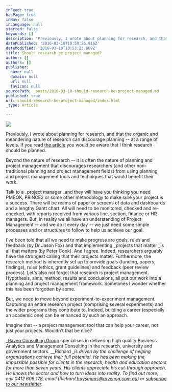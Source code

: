 ```yaml
---
inFeed: true
hasPage: true
inNav: false
inLanguage: null
starred: false
keywords: []
description: "Previously, I wrote about planning for research, and that the organic and meandering nature of research can discourage planning – at a range of levels. If you read\_the article\_you would be aware that I think research should be planned."
datePublished: '2016-03-10T10:59:26.916Z'
dateModified: '2016-03-10T10:53:23.869Z'
title: Should research be project managed?
author: []
authors: []
publisher:
  name: null
  domain: null
  url: null
  favicon: null
sourcePath: _posts/2016-03-10-should-research-be-project-managed.md
published: true
url: should-research-be-project-managed/index.html
_type: Article

---
```

![](https://the-grid-user-content.s3-us-west-2.amazonaws.com/2a1a2df8-1c1a-42c3-ab6d-51e537ca371b.jpg)

Previously, I wrote about planning for research, and that the organic and meandering nature of research can discourage planning -- at a range of levels. If you read [the article][0] you would be aware that I think research should be planned.

Beyond the nature of research -- it is often the nature of planning and project management that discourages researchers (and other non-traditional planning and project management fields) from using planning and project management tools and techniques that would benefit their work.

Talk to a _project manager _and they will have you thinking you need PMBOK, PRINCE2 or some other methodology to make sure your project is a success. There will be reams of paper or screens of data and dashboards and a lengthy Gantt chart. All will need to be monitored, checked and re-checked, with reports received from various line, section, finance or HR managers. But, in reality we all have an understanding of Project Management -- and we do it every day -- we just need some simple processes and or structures to follow to help us achieve our goal.

I've been told that all we need to make progress are goals, rules and feedback (by Dr Jason Fox) and that implementing _projects that matter _is all that matters (by Peter Cook). And I agree. Indeed, researchers arguably have the strongest calling that their projects matter. Furthermore, the research method is inherently set up to provide goals (funding, papers, findings), rules (ethics, grant guidelines) and feedback (peer review process). Let's also not forget that research is project management. Hypothesis, aims, method, results and conclusions, all put our work into a planning and project management framework. Sometimes I wonder whether this has been forgotten by some.

But, we need to move beyond experiment-to-experiment management. Capturing an entire research project (comprising several experiments) and the wider programs they contribute to. Indeed, building a career (especially an academic one) can be enhanced by such an approach.

Imagine that -- a project management tool that can help your career, not just your projects. Wouldn't that be nice?    

_[Raven Consulting Group][1] specialises in delivering high quality Business Analytics and Management Consulting in the research, university and government sectors. __Richard __is driven by the challenge of helping organisations achieve their full potential. He has been making the impossible possible for clients in the research, health and education sectors for more than seven years. His clients appreciate his cut-through approach. He knows the sector and how to turn ideas into reality. To find out more, call 0412 606 178, email ([][2]_Richard_[.huysmans@ravencg.com.au][2]) or [subscribe to our newsletter][3]._

[0]: http://www.ravencg.com.au/index.php/blog/105-let-s-not-plan
[1]: http://ravencg.com.au/
[2]: mailto:Richard.huysmans@ravencg.com.au
[3]: http://vbic.us7.list-manage1.com/subscribe?u=2cc4239758d763b87b7070e86&id=5606321d11